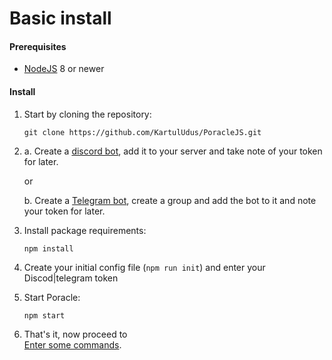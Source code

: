 # Basic install

#### Prerequisites

* [NodeJS](https://nodejs.org/en/) 8 or newer


#### Install


1. Start by cloning the repository:  
   ```
   git clone https://github.com/KartulUdus/PoracleJS.git
   ```

2.  
    a. Create a [discord bot](discordbot.md), add it to your server and take note of your token for later.  
    
    or  
   
    b. Create a [Telegram bot](telegrambot.md), create a group and add the bot to it and note your token for later.


3. Install package requirements:
    ```
    npm install
    ```

4. Create your initial config file (`npm run init`) and enter your Discod|telegram token
    
    

5. Start Poracle:

    ```
    npm start
    ```

7. That's it, now proceed to  
[Enter some commands](commands.md).
        
